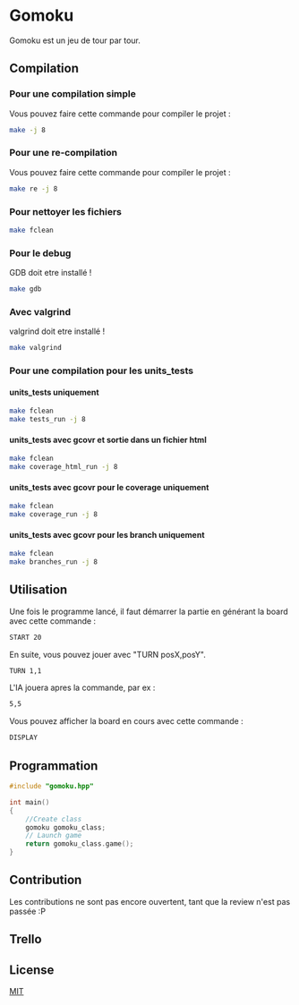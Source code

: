 # Gomoku

Gomoku est un jeu de tour par tour.

## Compilation

### Pour une compilation simple
Vous pouvez faire cette commande pour compiler le projet :

```bash
make -j 8
```
### Pour une re-compilation
Vous pouvez faire cette commande pour compiler le projet :

```bash
make re -j 8
```

### Pour nettoyer les fichiers
```bash
make fclean
```

### Pour le debug
GDB doit etre installé !
```bash
make gdb
```
### Avec valgrind
valgrind doit etre installé !
```bash
make valgrind
```

### Pour une compilation pour les units_tests

#### units_tests uniquement
```bash
make fclean
make tests_run -j 8
```

#### units_tests avec gcovr et sortie dans un fichier html
```bash
make fclean
make coverage_html_run -j 8
```

#### units_tests avec gcovr pour le coverage uniquement
```bash
make fclean
make coverage_run -j 8
```

#### units_tests avec gcovr pour les branch uniquement
```bash
make fclean
make branches_run -j 8
```

## Utilisation
Une fois le programme lancé, il faut démarrer la partie en générant la board avec cette commande :
```bash
START 20
```

En suite, vous pouvez jouer avec "TURN posX,posY".
```bash
TURN 1,1
```

L'IA jouera apres la commande, par ex :
```bash
5,5
```

Vous pouvez afficher la board en cours avec cette commande :
```bash
DISPLAY
```

## Programmation
```c++
#include "gomoku.hpp"

int main()
{
    //Create class
    gomoku gomoku_class;
    // Launch game
    return gomoku_class.game();
}
```

## Contribution
Les contributions ne sont pas encore ouvertent, tant que la review n'est pas passée :P

## Trello

## License
[MIT](https://choosealicense.com/licenses/mit/) 
